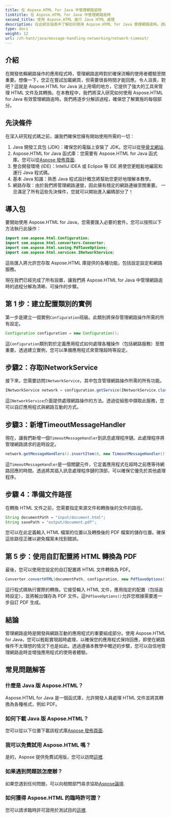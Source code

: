 ```yaml
---
title: 在 Aspose.HTML for Java 中管理網路逾時
linktitle: 在 Aspose.HTML for Java 中管理網路逾時
second_title: 使用 Aspose.HTML 進行 Java HTML 處理
description: 在此綜合指南中了解如何使用 Aspose.HTML for Java 管理網路逾時。透過有效的超時處理確保流暢的使用者體驗。
type: docs
weight: 12
url: /zh-hant/java/message-handling-networking/network-timeout/
---
```

## 介紹
在開發依賴網路操作的應用程式時，管理網路逾時對於確保流暢的使用者體驗至關重要。想像一下，您正在嘗試加載網頁，但需要很長時間才能回應。令人沮喪，對吧？這就是 Aspose.HTML for Java 派上用場的地方，它提供了強大的工具來管理 HTML 文件及其轉換。在本教程中，我們將深入研究如何使用 Aspose.HTML for Java 有效管理網路逾時。我們將逐步分解該過程，確保您了解實施的每個部分。
## 先決條件
在深入研究程式碼之前，讓我們確保您擁有開始使用所需的一切：
1.  Java 開發工具包 (JDK)：確保您的電腦上安裝了 JDK。您可以從[甲骨文網站](https://www.oracle.com/java/technologies/javase-jdk11-downloads.html).
2.  Aspose.HTML for Java 函式庫：您需要有 Aspose.HTML for Java 函式庫。您可以從[Aspose 發佈頁面](https://releases.aspose.com/html/java/).
3. 整合開發環境 (IDE)：IntelliJ IDEA 或 Eclipse 等 IDE 將使您更輕鬆地編寫和運行 Java 程式碼。
4. 基本 Java 知識：熟悉 Java 程式設計概念將幫助您更好地理解本教學。
5. 網路存取：由於我們將管理網路運營，因此擁有穩定的網路連線至關重要。
一旦滿足了所有這些先決條件，您就可以開始進入編碼部分了！
## 導入包
要開始使用 Aspose.HTML for Java，您需要匯入必要的套件。您可以按照以下方法執行此操作：
```java
import com.aspose.html.Configuration;
import com.aspose.html.converters.Converter;
import com.aspose.html.saving.PdfSaveOptions;
import com.aspose.html.services.INetworkService;
```
這些匯入將允許您存取 Aspose.HTML 庫提供的各種功能，包括設定設定和網路服務。

現在我們已經完成了所有設置，讓我們將 Aspose.HTML for Java 中管理網路逾時的過程分解為清晰、可操作的步驟。
## 第 1 步：建立配置類別的實例
第一步是建立一個實例`Configuration`班級。此類別將保存管理網路操作所需的所有設定。
```java
Configuration configuration = new Configuration();
```
這`Configuration`類別對於定義應用程式如何處理各種操作（包括網路服務）至關重要。透過建立實例，您可以準備應用程式來管理超時等設定。
## 步驟2：存取INetworkService
接下來，您需要訪問`INetworkService`，其中包含管理網路操作所需的所有功能。
```java
INetworkService network = configuration.getService(INetworkService.class);
```
這`INetworkService`介面提供處理網路操作的方法。透過從組態中擷取此服務，您可以自訂應用程式與網路互動的方式。
## 步驟3：新增TimeoutMessageHandler
現在，讓我們新增一個`TimeoutMessageHandler`到訊息處理程序鏈。此處理程序將管理網路請求的逾時設定。
```java
network.getMessageHandlers().insertItem(0, new TimeoutMessageHandler());
```
這`TimeoutMessageHandler`是一個關鍵元件，它定義應用程式在超時之前應等待網路回應的時間。透過將其插入訊息處理程序鏈的頂部，可以確保它優先於其他處理程序。
## 步驟 4：準備文件路徑
在轉換 HTML 文件之前，您需要指定來源文件和轉換後的文件的路徑。
```java
String documentPath = "input/document.html";
String savePath = "output/document.pdf";
```
您可以在此定義輸入 HTML 檔案的位置以及轉換後的 PDF 檔案的儲存位置。確保這些路徑正確以避免檔案未找到錯誤。
## 第 5 步：使用自訂配置將 HTML 轉換為 PDF
最後，您可以使用您設定的自訂配置將 HTML 文件轉換為 PDF。
```java
Converter.convertHTML(documentPath, configuration, new PdfSaveOptions(), savePath);
```
這行程式碼執行實際的轉換。它接受輸入 HTML 文件，應用指定的配置（包括逾時設定），並將輸出儲存為 PDF 文件。這`PdfSaveOptions()`允許您根據需要進一步自訂 PDF 生成。
## 結論
管理網路逾時是開發與網路互動的應用程式的重要組成部分。使用 Aspose.HTML for Java，您可以輕鬆實現超時處理，以確保您的應用程式保持回應，即使在網路條件不太理想的情況下也是如此。透過遵循本教學中概述的步驟，您可以自信地管理網路逾時並增強應用程式的使用者體驗。
## 常見問題解答
### 什麼是 Java 版 Aspose.HTML？
Aspose.HTML for Java 是一個函式庫，允許開發人員處理 HTML 文件並將其轉換為各種格式，例如 PDF。
### 如何下載 Java 版 Aspose.HTML？
您可以從以下位置下載該程式庫[Aspose 發佈頁面](https://releases.aspose.com/html/java/).
### 我可以免費試用 Aspose.HTML 嗎？
是的，Aspose 提供免費試用版，您可以訪問[這裡](https://releases.aspose.com/).
### 如果遇到問題該怎麼辦？
如果您遇到任何問題，可以向相關部門尋求協助[Aspose論壇](https://forum.aspose.com/c/html/29).
### 如何獲得 Aspose.HTML 的臨時許可證？
您可以請求臨時許可證用於測試目的[這裡](https://purchase.aspose.com/temporary-license/).